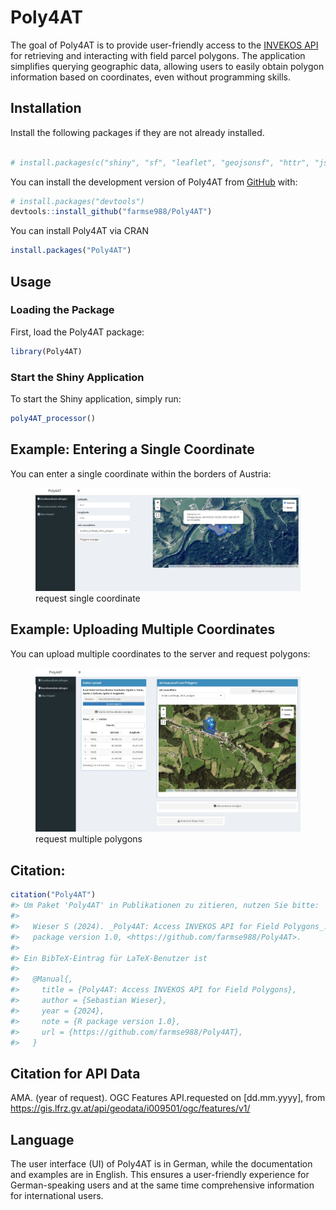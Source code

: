 
<!-- README.md is generated from README.Rmd. Please edit that file -->

# Poly4AT

The goal of Poly4AT is to provide user-friendly access to the [INVEKOS
API](https://gis.lfrz.gv.at/api/geodata/i009501/ogc/features/v1/) for
retrieving and interacting with field parcel polygons. The application
simplifies querying geographic data, allowing users to easily obtain
polygon information based on coordinates, even without programming
skills.

## Installation

Install the following packages if they are not already installed.

``` r

# install.packages(c("shiny", "sf", "leaflet", "geojsonsf", "httr", "jsonlite", "shinydashboard", "DT, "leaflet.extras"))
```

You can install the development version of Poly4AT from
[GitHub](https://github.com/farmse988/Poly4AT) with:

``` r
# install.packages("devtools")
devtools::install_github("farmse988/Poly4AT")
```

You can install Poly4AT via CRAN

``` r
install.packages("Poly4AT")
```

## Usage

### Loading the Package

First, load the Poly4AT package:

``` r
library(Poly4AT)
```

### Start the Shiny Application

To start the Shiny application, simply run:

``` r
poly4AT_processor()
```

## Example: Entering a Single Coordinate

You can enter a single coordinate within the borders of Austria:

<figure>
<img src="man/figures/coord.png" title="Einzelkoordinate"
alt="request single coordinate" />
<figcaption aria-hidden="true">request single coordinate</figcaption>
</figure>

## Example: Uploading Multiple Coordinates

You can upload multiple coordinates to the server and request polygons:

<figure>
<img src="man/figures/coord_multi.jpeg" title="Einzelkoordinate"
alt="request multiple polygons" />
<figcaption aria-hidden="true">request multiple polygons</figcaption>
</figure>

## Citation:

``` r
citation("Poly4AT")
#> Um Paket 'Poly4AT' in Publikationen zu zitieren, nutzen Sie bitte:
#> 
#>   Wieser S (2024). _Poly4AT: Access INVEKOS API for Field Polygons_. R
#>   package version 1.0, <https://github.com/farmse988/Poly4AT>.
#> 
#> Ein BibTeX-Eintrag für LaTeX-Benutzer ist
#> 
#>   @Manual{,
#>     title = {Poly4AT: Access INVEKOS API for Field Polygons},
#>     author = {Sebastian Wieser},
#>     year = {2024},
#>     note = {R package version 1.0},
#>     url = {https://github.com/farmse988/Poly4AT},
#>   }
```

## Citation for API Data

AMA. (year of request). OGC Features API.requested on \[dd.mm.yyyy\],
from <https://gis.lfrz.gv.at/api/geodata/i009501/ogc/features/v1/>

## Language

The user interface (UI) of Poly4AT is in German, while the documentation
and examples are in English. This ensures a user-friendly experience for
German-speaking users and at the same time comprehensive information for
international users.
